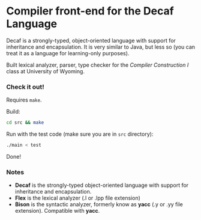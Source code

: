 # Compiler front-end for the Decaf Language

Decaf is a strongly-typed, object-oriented language with support for
inheritance and encapsulation. It is very similar to Java, but less so (you can
treat it as a language for learning-only purposes).

Built lexical analyzer, parser, type checker for the *Compiler Construction I*
class at University of Wyoming.

### Check it out!

Requires `make`.

Build:

```bash
cd src && make
```

Run with the test code (make sure you are in `src` directory):

```bash
./main < test
```

Done!

### Notes

- **Decaf** is the strongly-typed object-oriented language with support for inheritance and encapsulation.
- **Flex** is the lexical analyzer (.l or .lpp file extension)
- **Bison** is the syntactic analyzer, formerly know as **yacc** (.y or .yy file extension). Compatible with **yacc**.
